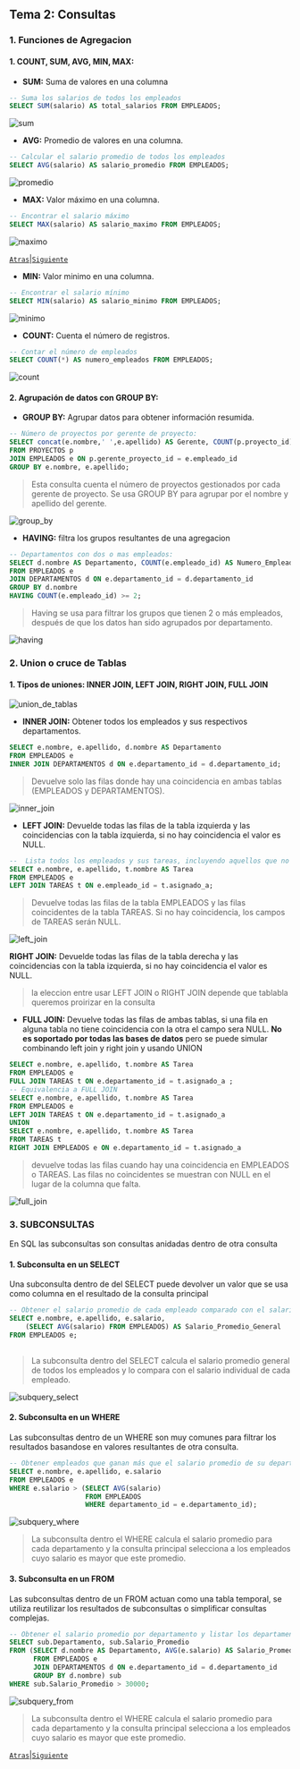 ## Tema 2: Consultas

### 1. Funciones de Agregacion

#### 1. COUNT, SUM, AVG, MIN, MAX:
- **SUM:** Suma de valores en una columna
```sql
-- Suma los salarios de todos los empleados
SELECT SUM(salario) AS total_salarios FROM EMPLEADOS;
```
![sum](/imagenes/sum.png)
- **AVG:**  Promedio de valores en una columna.
```sql
-- Calcular el salario promedio de todos los empleados
SELECT AVG(salario) AS salario_promedio FROM EMPLEADOS;

```
![promedio](/imagenes/avg.png)
- **MAX:** Valor máximo en una columna.
```sql
-- Encontrar el salario máximo
SELECT MAX(salario) AS salario_maximo FROM EMPLEADOS;
```
![maximo](/imagenes/max.png)

[`Atras`](/Tema_2.md)|[`Siguiente`](/Tema_2.md)
- **MIN:** Valor minimo en una columna.
```sql
-- Encontrar el salario mínimo
SELECT MIN(salario) AS salario_minimo FROM EMPLEADOS;

```
![minimo](/imagenes/min.png)
- **COUNT:** Cuenta el número de registros.
```sql
-- Contar el número de empleados
SELECT COUNT(*) AS numero_empleados FROM EMPLEADOS;

```
![count](/imagenes/count.png)

#### 2. Agrupación de datos con GROUP BY:
- **GROUP BY:** Agrupar datos para obtener información resumida.
```SQL
-- Número de proyectos por gerente de proyecto:
SELECT concat(e.nombre,' ',e.apellido) AS Gerente, COUNT(p.proyecto_id) AS Numero_Proyectos
FROM PROYECTOS p
JOIN EMPLEADOS e ON p.gerente_proyecto_id = e.empleado_id
GROUP BY e.nombre, e.apellido;
```
> Esta consulta cuenta el número de proyectos gestionados por cada gerente de proyecto. Se usa GROUP BY para agrupar por el nombre y apellido del gerente.

![group_by](/imagenes/group_by.png)
- **HAVING:** filtra los grupos resultantes de una agregacion
```SQL
-- Departamentos con dos o mas empleados:
SELECT d.nombre AS Departamento, COUNT(e.empleado_id) AS Numero_Empleados
FROM EMPLEADOS e
JOIN DEPARTAMENTOS d ON e.departamento_id = d.departamento_id
GROUP BY d.nombre
HAVING COUNT(e.empleado_id) >= 2;

```
> Having se usa para filtrar los grupos que tienen 2 o más empleados, después de que los datos han sido agrupados por departamento.

![having](/imagenes/having.png)
### 2. Union o cruce de Tablas
#### 1. Tipos de uniones: INNER JOIN, LEFT JOIN, RIGHT JOIN, FULL JOIN

![union_de_tablas](/imagenes/Union_de_Tablas.png)

- **INNER JOIN:** Obtener todos los empleados y sus respectivos departamentos.

```sql
SELECT e.nombre, e.apellido, d.nombre AS Departamento
FROM EMPLEADOS e
INNER JOIN DEPARTAMENTOS d ON e.departamento_id = d.departamento_id;
```
> Devuelve solo las filas donde hay una coincidencia en ambas tablas (EMPLEADOS y DEPARTAMENTOS).

![inner_join](/imagenes/inner_join.png)

- **LEFT JOIN:** Devuelde todas las filas de la tabla izquierda y las coincidencias con la tabla izquierda, si no hay coincidencia el valor es NULL.
```sql
--  Lista todos los empleados y sus tareas, incluyendo aquellos que no tienen tareas asignadas.
SELECT e.nombre, e.apellido, t.nombre AS Tarea
FROM EMPLEADOS e
LEFT JOIN TAREAS t ON e.empleado_id = t.asignado_a;
```
> Devuelve todas las filas de la tabla EMPLEADOS y las filas coincidentes de la tabla TAREAS. Si no hay coincidencia, los campos de TAREAS serán NULL.

![left_join](/imagenes/left_join.png)

**RIGHT JOIN:** Devuelde todas las filas  de la tabla derecha y las coincidencias con la tabla izquierda, si no hay coincidencia el valor es NULL.
> la eleccion entre usar LEFT JOIN o RIGHT JOIN depende que tablabla queremos proirizar en la consulta

- **FULL JOIN:** Devuelve todas las filas de ambas tablas, si una fila en alguna tabla no tiene coincidencia con la otra el campo sera NULL.
**No es soportado por todas las bases de datos** pero se puede simular combinando left join y right join y usando UNION
```sql
SELECT e.nombre, e.apellido, t.nombre AS Tarea
FROM EMPLEADOS e
FULL JOIN TAREAS t ON e.departamento_id = t.asignado_a ;
-- Equivalencia a FULL JOIN
SELECT e.nombre, e.apellido, t.nombre AS Tarea
FROM EMPLEADOS e
LEFT JOIN TAREAS t ON e.departamento_id = t.asignado_a 
UNION
SELECT e.nombre, e.apellido, t.nombre AS Tarea
FROM TAREAS t
RIGHT JOIN EMPLEADOS e ON e.departamento_id = t.asignado_a 
```
> devuelve todas las filas cuando hay una coincidencia en EMPLEADOS o TAREAS. Las filas no coincidentes se muestran con NULL en el lugar de la columna que falta.

![full_join](/imagenes/full_join.png)

### 3. SUBCONSULTAS
En SQL las subconsultas son consultas anidadas dentro de otra consulta
#### 1. Subconsulta en un SELECT

Una subconsulta dentro de del SELECT puede devolver un valor que se usa como columna en el resultado de la consulta principal


```sql
-- Obtener el salario promedio de cada empleado comparado con el salario promedio general:
SELECT e.nombre, e.apellido, e.salario,
    (SELECT AVG(salario) FROM EMPLEADOS) AS Salario_Promedio_General
FROM EMPLEADOS e;
 
```
> La subconsulta dentro del SELECT calcula el salario promedio general de todos los empleados y lo compara con el salario individual de cada empleado.

![subquery_select](/imagenes/subquery_select.png)
#### 2. Subconsulta en un WHERE
Las subconsultas dentro de un WHERE son muy comunes para filtrar los resultados basandose en valores resultantes de otra consulta.

```sql
-- Obtener empleados que ganan más que el salario promedio de su departamento:
SELECT e.nombre, e.apellido, e.salario
FROM EMPLEADOS e
WHERE e.salario > (SELECT AVG(salario) 
                   FROM EMPLEADOS 
                   WHERE departamento_id = e.departamento_id);
```
![subquery_where](/imagenes/subquery_where.png)

> La subconsulta dentro el WHERE calcula el salario promedio para cada departamento y la consulta principal selecciona a los empleados cuyo salario es mayor que este promedio.
#### 3. Subconsulta en un FROM
Las subconsultas dentro de un FROM actuan como una tabla temporal, se utiliza reutilizar los resultados de subconsultas o simplificar consultas complejas.

```sql
-- Obtener el salario promedio por departamento y listar los departamentos con salario promedio mayor a un valor específico:
SELECT sub.Departamento, sub.Salario_Promedio
FROM (SELECT d.nombre AS Departamento, AVG(e.salario) AS Salario_Promedio
      FROM EMPLEADOS e
      JOIN DEPARTAMENTOS d ON e.departamento_id = d.departamento_id
      GROUP BY d.nombre) sub
WHERE sub.Salario_Promedio > 30000;

```
![subquery_from](/imagenes/subquery_from.png)

> La subconsulta dentro el WHERE calcula el salario promedio para cada departamento y la consulta principal selecciona a los empleados cuyo salario es mayor que este promedio.


[`Atras`](/Tema_2.md)|[`Siguiente`](/Tema_4.md)